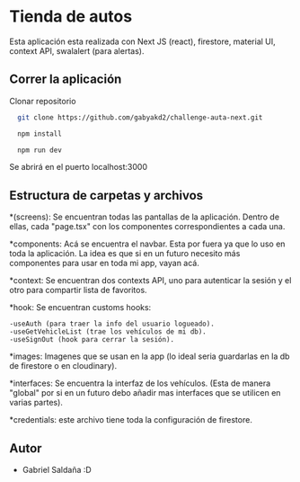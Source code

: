 
# Tienda de autos

Esta aplicación esta realizada con Next JS (react), firestore, material UI, context API, swalalert (para alertas).


## Correr la aplicación

Clonar repositorio

```bash
  git clone https://github.com/gabyakd2/challenge-auta-next.git
```
```bash
  npm install
```
```bash
  npm run dev
```
Se abrirá en el puerto localhost:3000

## Estructura de carpetas y archivos

*(screens): Se encuentran todas las pantallas de la aplicación. Dentro de ellas, cada "page.tsx" con los componentes correspondientes a cada una.

*components: Acá se encuentra el navbar. Esta por fuera ya que lo uso en toda la aplicación. La idea es que si en un futuro necesito más componentes para usar en toda mi app, vayan acá.

*context: Se encuentran dos contexts API, uno para autenticar la sesión y el otro para compartir lista de favoritos.

*hook: Se encuentran customs hooks: 
 
    -useAuth (para traer la info del usuario logueado). 
    -useGetVehicleList (trae los vehículos de mi db).
    -useSignOut (hook para cerrar la sesión).

*images: Imagenes que se usan en la app (lo ideal seria guardarlas en la db de firestore o en cloudinary).

*interfaces: Se encuentra la interfaz de los vehículos. (Esta de manera "global" por si en un futuro debo añadir mas interfaces que se utilicen en varias partes).

*credentials: este archivo tiene toda la configuración de firestore.




## Autor

- Gabriel Saldaña :D

